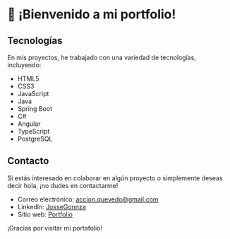 # 💫 ¡Bienvenido a mi portfolio!

## Tecnologías

En mis proyectos, he trabajado con una variedad de tecnologías, incluyendo:

- HTML5
- CSS3
- JavaScript 
- Java
- Spring Boot
- C#
- Angular
- TypeScript
- PostgreSQL

## Contacto

Si estás interesado en colaborar en algún proyecto o simplemente deseas decir hola, ¡no dudes en contactarme!

- Correo electrónico: accion.quevedo@gmail.com
- LinkedIn: [JosseGonnza](https://www.linkedin.com/in/jossegonnza)
- Sitio web: [Portfolio](https://jossegonnza.github.io/portfolio)

¡Gracias por visitar mi portafolio!
